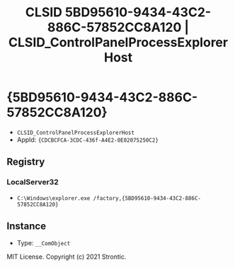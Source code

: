 ﻿---
title: "CLSID 5BD95610-9434-43C2-886C-57852CC8A120 | CLSID_ControlPanelProcessExplorerHost"
excerpt: What is COM-Object CLSID 5BD95610-9434-43C2-886C-57852CC8A120?
---

# {5BD95610-9434-43C2-886C-57852CC8A120}

* `CLSID_ControlPanelProcessExplorerHost`
* AppId: `{CDCBCFCA-3CDC-436f-A4E2-0E02075250C2}`

## Registry


### LocalServer32

* `C:\Windows\explorer.exe /factory,{5BD95610-9434-43C2-886C-57852CC8A120}`

## Instance

* Type: `__ComObject`

MIT License. Copyright (c) 2021 Strontic.


